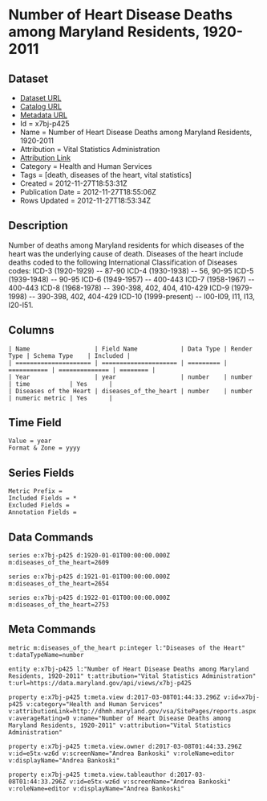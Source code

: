 # Number of Heart Disease Deaths among Maryland Residents, 1920-2011

## Dataset

* [Dataset URL](https://data.maryland.gov/api/views/x7bj-p425/rows.json?max_rows=100)
* [Catalog URL](https://catalog.data.gov/dataset/number-of-heart-disease-deaths-among-maryland-residents-1920-2011-22d4e)
* [Metadata URL](https://data.maryland.gov/api/views/x7bj-p425)
* Id = x7bj-p425
* Name = Number of Heart Disease Deaths among Maryland Residents, 1920-2011
* Attribution = Vital Statistics Administration
* [Attribution Link](http://dhmh.maryland.gov/vsa/SitePages/reports.aspx)
* Category = Health and Human Services
* Tags = [death, diseases of the heart, vital statistics]
* Created = 2012-11-27T18:53:31Z
* Publication Date = 2012-11-27T18:55:06Z
* Rows Updated = 2012-11-27T18:53:34Z

## Description

Number of deaths among Maryland residents for which diseases of the heart was the underlying cause of death.  Diseases of the heart include deaths coded to the following International Classification of Diseases codes:
ICD-3 (1920-1929) -- 87-90
ICD-4 (1930-1938) -- 56, 90-95
ICD-5 (1939-1948) -- 90-95
ICD-6 (1949-1957) -- 400-443
ICD-7 (1958-1967) -- 400-443
ICD-8 (1968-1978) -- 390-398, 402, 404, 410-429
ICD-9 (1979-1998) -- 390-398, 402, 404-429
ICD-10 (1999-present) -- I00-I09, I11, I13, I20-I51.

## Columns

```ls
| Name                  | Field Name            | Data Type | Render Type | Schema Type    | Included | 
| ===================== | ===================== | ========= | =========== | ============== | ======== | 
| Year                  | year                  | number    | number      | time           | Yes      | 
| Diseases of the Heart | diseases_of_the_heart | number    | number      | numeric metric | Yes      | 
```

## Time Field

```ls
Value = year
Format & Zone = yyyy
```

## Series Fields

```ls
Metric Prefix = 
Included Fields = *
Excluded Fields = 
Annotation Fields = 
```

## Data Commands

```ls
series e:x7bj-p425 d:1920-01-01T00:00:00.000Z m:diseases_of_the_heart=2609

series e:x7bj-p425 d:1921-01-01T00:00:00.000Z m:diseases_of_the_heart=2654

series e:x7bj-p425 d:1922-01-01T00:00:00.000Z m:diseases_of_the_heart=2753
```

## Meta Commands

```ls
metric m:diseases_of_the_heart p:integer l:"Diseases of the Heart" t:dataTypeName=number

entity e:x7bj-p425 l:"Number of Heart Disease Deaths among Maryland Residents, 1920-2011" t:attribution="Vital Statistics Administration" t:url=https://data.maryland.gov/api/views/x7bj-p425

property e:x7bj-p425 t:meta.view d:2017-03-08T01:44:33.296Z v:id=x7bj-p425 v:category="Health and Human Services" v:attributionLink=http://dhmh.maryland.gov/vsa/SitePages/reports.aspx v:averageRating=0 v:name="Number of Heart Disease Deaths among Maryland Residents, 1920-2011" v:attribution="Vital Statistics Administration"

property e:x7bj-p425 t:meta.view.owner d:2017-03-08T01:44:33.296Z v:id=e5tx-wz6d v:screenName="Andrea Bankoski" v:roleName=editor v:displayName="Andrea Bankoski"

property e:x7bj-p425 t:meta.view.tableauthor d:2017-03-08T01:44:33.296Z v:id=e5tx-wz6d v:screenName="Andrea Bankoski" v:roleName=editor v:displayName="Andrea Bankoski"
```
